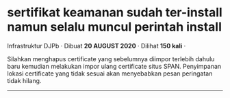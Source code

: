 sertifikat keamanan sudah ter-install namun selalu muncul perintah install
==========================================================================

Infrastruktur DJPb · Dibuat **20 AUGUST 2020** · Dilihat **150 kali** ·

Silahkan menghapus certificate yang sebelumnya diimpor terlebih dahulu baru kemudian melakukan impor ulang certificate situs SPAN. Penyimpanan lokasi certificate yang tidak sesuai akan menyebabkan pesan peringatan tidak hilang.  

  
  
  

* * *